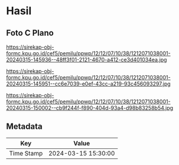 # Hasil

## Foto C Plano

https://sirekap-obj-formc.kpu.go.id/cef5/pemilu/ppwp/12/12/07/10/38/1212071038001-20240315-145936--48ff3f01-2121-4670-a412-ce3d401034ea.jpg

https://sirekap-obj-formc.kpu.go.id/cef5/pemilu/ppwp/12/12/07/10/38/1212071038001-20240315-145951--cc6e7039-e0ef-43cc-a219-93c456093297.jpg

https://sirekap-obj-formc.kpu.go.id/cef5/pemilu/ppwp/12/12/07/10/38/1212071038001-20240315-150002--cb9f244f-f890-404d-93a4-d98b83258b54.jpg


## Metadata

| Key        | Value               |
| ---------- | ------------------- |
| Time Stamp | 2024-03-15 15:30:00 |



